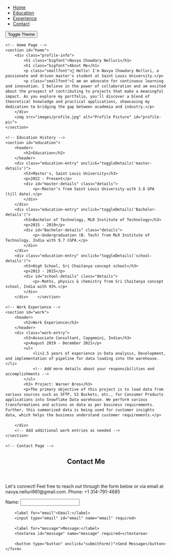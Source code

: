 <!DOCTYPE html>
<html lang="en">
<head>
    <meta charset="UTF-8">
    <meta name="viewport" content="width=device-width, initial-scale=1.0">
    <meta name="description" content="Your professional portfolio description goes here.">
    <link rel="stylesheet" href="css/style.css">
    <script defer src="js/script.js"></script>
    <title>Navya Chowdary Nelluri - Portfolio</title>
</head>
<body>
    <!-- Navigation Bar -->
    <nav role="navigation">
        <ul>
            <li><a href="#home">Home</a></li>
            <li><a href="#education">Education</a></li>
            <li><a href="#work">Experience</a></li>
            <li><a href="#contact">Contact</a></li>
        </ul>
        <button id="toggle-theme">Toggle Theme</button>
    </nav>

    <!-- Home Page -->
    <section id="home">
		<div class="profile-info">
            <h1 class="bigfont">Navya Chowdary Nelluri</h1>
			<h1 class="bigfont">About Me</h1>
            <p class="smallfont">👋 Hello! I'm Navya Chowdary Nelluri, a passionate and driven master's student at Saint Louis University.</p>
			<p class="smallfont">I am an advocate for continuous learning and innovation. I believe in the power of collaboration and am excited about the prospect of contributing to projects that make a meaningful impact. As you explore my portfolio, you'll discover a blend of theoretical knowledge and practical applications, showcasing my dedication to bridging the gap between academia and industry.</p>
		</div>
        <img src="images/profile.jpg" alt="Profile Picture" id="profile-pic">
    </section>

    <!-- Education History -->
    <section id="education">
        <header>
            <h2>Education</h2>
        </header>
        <div class="education-entry" onclick="toggleDetails('master-details')">
            <h3>Master's, Saint Louis University</h3>
            <p>2022 - Present</p>
			<div id="master-details" class="details">
				<p>-Master’s from Saint Louis University with 3.8 GPA (till date).</p>
			</div>
		</div>
        <div class="education-entry" onclick="toggleDetails('Bachelor-details')">
            <h3>Bachelor of Technology, MLR Institute of Technology</h3>
            <p>2015 - 2019</p>
			<div id="Bachelor-details" class="details">
				<p>-Undergraduation (B. Tech) from MLR Institute of Technology, India with 9.7 CGPA.</p>
			</div>
		</div>
		<div class="education-entry" onclick="toggleDetails('school-details')">
            <h3>High School, Sri Chaitanya concept school</h3>
            <p>2013 - 2015</p>
			<div id="school-details" class="details">
				<p>-Maths, physics & chemistry from Sri Chaitanya concept school, India with 93%.</p>
			</div>
		</div>    </section>

    <!-- Work Experience -->
    <section id="work">
        <header>
            <h2>Work Experience</h2>
        </header>
        <div class="work-entry">
            <h3>Associate Consultant, Capgemini, India</h3>
            <p>August 2019 - December 2021</p>
            <ul>
                <li>2.5 years of experience in Data analysis, Development, and implementation of pipeline for data loading into the warehouse.</li>
                <!-- Add more details about your responsibilities and accomplishments -->
            </ul>
			<h3> Project: Warner Bros</h3>
            <p>The primary objective of this project is to load data from various sources such as SFTP, S3 Buckets, etc., for Consumer Products applications into Snowflake Data warehouse. We perform various transformations and actions on data as per business requirements. Further, this summarized data is being used for customer insights data, which helps the business understand customer requirements.</p>
            
        </div>
        <!-- Add additional work entries as needed -->
    </section>

    <!-- Contact Page -->
<!-- Contact Page -->
<section id="contact">
    <header>
        <h2>Contact Me</h2>
    </header>
    <div class="contact-info">
        <p>Let's connect! Feel free to reach out through the form below or via email at navya.nelluri981@gmail.com. Phone: +1 314-791-4685</p>
    </div>
    <form id="contactForm">
        <label for="name">Name:</label>
        <input type="text" id="name" name="name" required>

        <label for="email">Email:</label>
        <input type="email" id="email" name="email" required>

        <label for="message">Message:</label>
        <textarea id="message" name="message" required></textarea>

        <button type="button" onclick="submitForm()">Send Message</button>
    </form>
</section>


</body>
</html>
